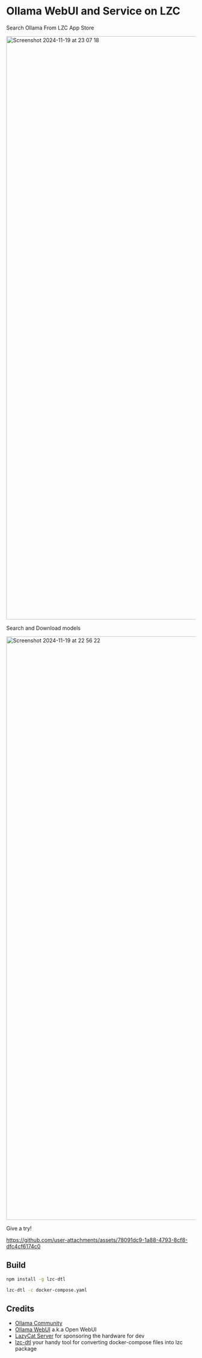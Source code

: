 # Ollama WebUI and Service on LZC

Search Ollama From LZC App Store

<img width="1552" alt="Screenshot 2024-11-19 at 23 07 18" src="https://github.com/user-attachments/assets/8ac8a4c2-3411-4660-a2ca-c96087dc8991">

Search and Download models

<img width="1552" alt="Screenshot 2024-11-19 at 22 56 22" src="https://github.com/user-attachments/assets/aa6425d6-ce70-4c21-9849-5fa62a06e0fe">

Give a try!

https://github.com/user-attachments/assets/78091dc9-1a88-4793-8cf8-dfc4cf6174c0


## Build

```bash
npm install -g lzc-dtl

lzc-dtl -c docker-compose.yaml
```



## Credits

- [Ollama Community](https://github.com/ollama/ollama/)
- [Ollama WebUI](https://github.com/open-webui/open-webui/) a.k.a Open WebUI
- [LazyCat Server](https://lazycat.cloud/) for sponsoring the hardware for dev
- [lzc-dtl](https://github.com/glzjin/lzc-dtl/) your handy tool for converting docker-compose files into lzc package
